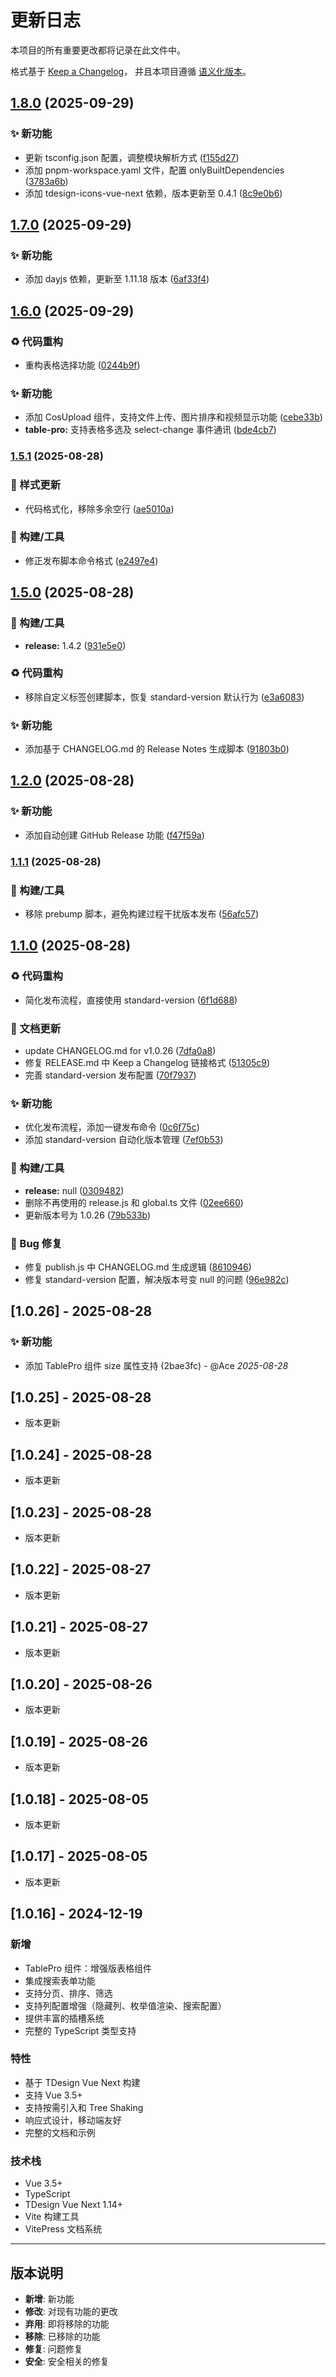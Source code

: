 # 更新日志

本项目的所有重要更改都将记录在此文件中。

格式基于 [Keep a Changelog](https://keepachangelog.com/zh-CN/1.0.0/)，
并且本项目遵循 [语义化版本](https://semver.org/lang/zh-CN/)。


## [1.8.0](https://github.com/laicui/t-design-pro/compare/v1.7.0...v1.8.0) (2025-09-29)


### ✨ 新功能

* 更新 tsconfig.json 配置，调整模块解析方式 ([f155d27](https://github.com/laicui/t-design-pro/commit/f155d2769147d124b5828cf1fb366f3e37e35f5f))
* 添加 pnpm-workspace.yaml 文件，配置 onlyBuiltDependencies ([3783a6b](https://github.com/laicui/t-design-pro/commit/3783a6bf7fcae3117d6467eefaee80d28893195b))
* 添加 tdesign-icons-vue-next 依赖，版本更新至 0.4.1 ([8c9e0b6](https://github.com/laicui/t-design-pro/commit/8c9e0b634e5f59ec5617ff93a8c271180e19d5de))

## [1.7.0](https://github.com/laicui/t-design-pro/compare/v1.6.0...v1.7.0) (2025-09-29)


### ✨ 新功能

* 添加 dayjs 依赖，更新至 1.11.18 版本 ([6af33f4](https://github.com/laicui/t-design-pro/commit/6af33f4c0cad36d3bb8d5a432ac66ff9b9952a48))

## [1.6.0](https://github.com/laicui/t-design-pro/compare/v1.5.1...v1.6.0) (2025-09-29)


### ♻️ 代码重构

* 重构表格选择功能 ([0244b9f](https://github.com/laicui/t-design-pro/commit/0244b9fcf2ad930d9390fafc7510cfd8da4b587c))


### ✨ 新功能

* 添加 CosUpload 组件，支持文件上传、图片排序和视频显示功能 ([cebe33b](https://github.com/laicui/t-design-pro/commit/cebe33b34f01392569a24cd0e3735a77e6077dba))
* **table-pro:** 支持表格多选及 select-change 事件通讯 ([bde4cb7](https://github.com/laicui/t-design-pro/commit/bde4cb741333b689e8b107c976d2458e84a9ccbd))

### [1.5.1](https://github.com/laicui/t-design-pro/compare/v1.5.0...v1.5.1) (2025-08-28)


### 💄 样式更新

* 代码格式化，移除多余空行 ([ae5010a](https://github.com/laicui/t-design-pro/commit/ae5010a431611e19248f8c378fbf3fa2aa42358a))


### 🔧 构建/工具

* 修正发布脚本命令格式 ([e2497e4](https://github.com/laicui/t-design-pro/commit/e2497e424250cc267a6a0e9dbc07e1915b560f89))

## [1.5.0](https://github.com/laicui/t-design-pro/compare/v1.4.2...v1.5.0) (2025-08-28)


### 🔧 构建/工具

* **release:** 1.4.2 ([931e5e0](https://github.com/laicui/t-design-pro/commit/931e5e06d4a5769f9b00f653b4a51f11bb9c4b38))


### ♻️ 代码重构

* 移除自定义标签创建脚本，恢复 standard-version 默认行为 ([e3a6083](https://github.com/laicui/t-design-pro/commit/e3a6083f95f84f20089d9838855c4ef083f4b4c1))


### ✨ 新功能

* 添加基于 CHANGELOG.md 的 Release Notes 生成脚本 ([91803b0](https://github.com/laicui/t-design-pro/commit/91803b050f3d6821187227267e423b1207e3e635))

## [1.2.0](https://github.com/laicui/t-design-pro/compare/v1.1.1...v1.2.0) (2025-08-28)


### ✨ 新功能

* 添加自动创建 GitHub Release 功能 ([f47f59a](https://github.com/laicui/t-design-pro/commit/f47f59a21af74d7cb48d23024d1573433433b587))

### [1.1.1](https://github.com/laicui/t-design-pro/compare/v1.1.0...v1.1.1) (2025-08-28)


### 🔧 构建/工具

* 移除 prebump 脚本，避免构建过程干扰版本发布 ([56afc57](https://github.com/laicui/t-design-pro/commit/56afc5712caf9e362738943060d370c2186e0eeb))

## [1.1.0](https://github.com/laicui/t-design-pro/compare/v1.0.26...v1.1.0) (2025-08-28)


### ♻️ 代码重构

* 简化发布流程，直接使用 standard-version ([6f1d688](https://github.com/laicui/t-design-pro/commit/6f1d688eff450d3f03d8666f4caa87bb7cf42afa))


### 📝 文档更新

* update CHANGELOG.md for v1.0.26 ([7dfa0a8](https://github.com/laicui/t-design-pro/commit/7dfa0a8f9c405b1c5d5bb0bcb6a3127b5d52b843))
* 修复 RELEASE.md 中 Keep a Changelog 链接格式 ([51305c9](https://github.com/laicui/t-design-pro/commit/51305c9e6004a553b5ae29835665f2d3e3daca15))
* 完善 standard-version 发布配置 ([70f7937](https://github.com/laicui/t-design-pro/commit/70f79375babfcd510070e64283acc607b002dbc7))


### ✨ 新功能

* 优化发布流程，添加一键发布命令 ([0c6f75c](https://github.com/laicui/t-design-pro/commit/0c6f75c7b17605159df6bb840af7405d2694ac7d))
* 添加 standard-version 自动化版本管理 ([7ef0b53](https://github.com/laicui/t-design-pro/commit/7ef0b53aa347669defaa98cf7a76c5f2397d6975))


### 🔧 构建/工具

* **release:** null ([0309482](https://github.com/laicui/t-design-pro/commit/0309482fcfb1b220b226031c84fda225c7563e13))
* 删除不再使用的 release.js 和 global.ts 文件 ([02ee660](https://github.com/laicui/t-design-pro/commit/02ee660785b2bc81afb2154b3a08bab09c817221))
* 更新版本号为 1.0.26 ([79b533b](https://github.com/laicui/t-design-pro/commit/79b533ba66d4748e33098e4a4da8e353c07d93f1))


### 🐛 Bug 修复

* 修复 publish.js 中 CHANGELOG.md 生成逻辑 ([8610946](https://github.com/laicui/t-design-pro/commit/8610946e92d19ed1ed582681542fec68af1f09a7))
* 修复 standard-version 配置，解决版本号变 null 的问题 ([96e982c](https://github.com/laicui/t-design-pro/commit/96e982c7853e2b20dbf667708eb9c2a85f69a81f))

## [1.0.26] - 2025-08-28

### ✨ 新功能

- 添加 TablePro 组件 size 属性支持 (2bae3fc) - @Ace _2025-08-28_

## [1.0.25] - 2025-08-28

- 版本更新

## [1.0.24] - 2025-08-28

- 版本更新

## [1.0.23] - 2025-08-28

- 版本更新

## [1.0.22] - 2025-08-27

- 版本更新

## [1.0.21] - 2025-08-27

- 版本更新

## [1.0.20] - 2025-08-26

- 版本更新

## [1.0.19] - 2025-08-26

- 版本更新

## [1.0.18] - 2025-08-05

- 版本更新

## [1.0.17] - 2025-08-05

- 版本更新

## [1.0.16] - 2024-12-19

### 新增

- TablePro 组件：增强版表格组件
- 集成搜索表单功能
- 支持分页、排序、筛选
- 支持列配置增强（隐藏列、枚举值渲染、搜索配置）
- 提供丰富的插槽系统
- 完整的 TypeScript 类型支持

### 特性

- 基于 TDesign Vue Next 构建
- 支持 Vue 3.5+
- 支持按需引入和 Tree Shaking
- 响应式设计，移动端友好
- 完整的文档和示例

### 技术栈

- Vue 3.5+
- TypeScript
- TDesign Vue Next 1.14+
- Vite 构建工具
- VitePress 文档系统

---

## 版本说明

- **新增**: 新功能
- **修改**: 对现有功能的更改
- **弃用**: 即将移除的功能
- **移除**: 已移除的功能
- **修复**: 问题修复
- **安全**: 安全相关的修复
